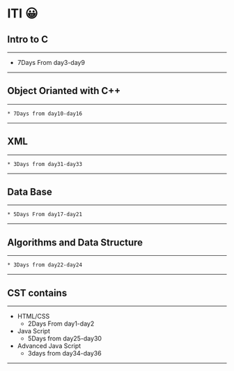 # ITI :grinning:
## **Intro to C**
 ___
   * 7Days From day3-day9
 ___
## **Object Orianted with C++**
 ___
    * 7Days from day10-day16
 ____
## **XML** 
 ___
    * 3Days from day31-day33
 ____
## **Data Base** 
 ___
    * 5Days From day17-day21
 ____
## **Algorithms and Data Structure** 
 ___
    * 3Days from day22-day24
____
## **CST contains**
____
* HTML/CSS
    *  2Days From day1-day2
* Java Script 
    *  5Days from day25-day30
* Advanced Java Script
    *  3days from day34-day36
____

 
             
